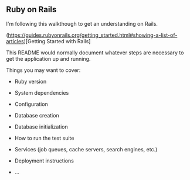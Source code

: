 ## Ruby on Rails

I'm following this walkthough to get an understanding on Rails.

(https://guides.rubyonrails.org/getting_started.html#showing-a-list-of-articles)[Getting Started with Rails]


This README would normally document whatever steps are necessary to get the
application up and running.

Things you may want to cover:

* Ruby version

* System dependencies

* Configuration

* Database creation

* Database initialization

* How to run the test suite

* Services (job queues, cache servers, search engines, etc.)

* Deployment instructions

* ...
